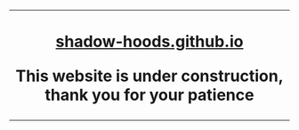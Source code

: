 <hr>
  <h1 align="center">
    <a href="https://shadow-hoods.github.io/">shadow-hoods.github.io</a>
  <p>This website is under construction, thank you for your patience</p>
  </h1>
<hr>
